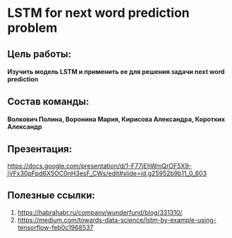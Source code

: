 # LSTM for next word prediction problem

## Цель работы:
#### Изучить модель LSTM и применить ее для решения задачи next word prediction
 
## Cостав команды:
#### Волкович Полина, Воронина Мария, Кирисова Александра, Коротких Александр

## Презентация:
https://docs.google.com/presentation/d/1-F77jEhWmQrOF5X9-jVFx30pFpd6X5OC0nH3esF_CWs/edit#slide=id.g25952b9b11_0_603

## Полезные ссылки:

1) https://habrahabr.ru/company/wunderfund/blog/331310/
2) https://medium.com/towards-data-science/lstm-by-example-using-tensorflow-feb0c1968537
